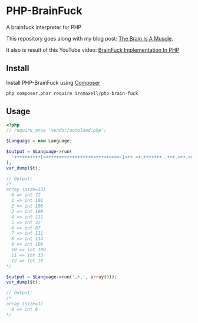 PHP-BrainFuck
=============

A brainfuck interpreter for PHP

This repository goes along with my blog post: [The Brain Is A Muscle](http://blog.ircmaxell.com/2012/12/the-brain-is-muscle.html).

It also is result of this YouTube video: [BrainFuck Implementation In PHP](https://www.youtube.com/watch?v=s3CncuzRzFA)

## Install
Install PHP-BrainFuck using [Composer](http://getcomposer.org/)
```
php composer.phar require ircmaxell/php-brain-fuck
```

## Usage

```php
<?php
// require_once 'vendor/autoload.php';

$Language = new Language;

$output = $Language->run(
  '++++++++++[>+++++++>++++++++++>+++>+<<<<-]>++.>+.+++++++..+++.>++.<<+++++++++++++++.>.+++.------.--------.>+.>.'
);
var_dump($t);

// Output:
/*
array (size=13)
  0 => int 72
  1 => int 101
  2 => int 108
  3 => int 108
  4 => int 111
  5 => int 32
  6 => int 87
  7 => int 111
  8 => int 114
  9 => int 108
  10 => int 100
  11 => int 33
  12 => int 10
*/

$output = $Language->run(',+.', array(5));
var_dump($t);

// Output:
/*
array (size=1)
  0 => int 6
*/
```
